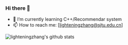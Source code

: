 ### Hi there 👋

- 🌱 I’m currently learning C++/Recommendar system
- 📫 How to reach me: [lighteningzhang@sjtu.edu.cn]

<!--
**stevelee477/stevelee477** is a ✨ _special_ ✨ repository because its `README.md` (this file) appears on your GitHub profile.

Here are some ideas to get you started:

- 🔭 I’m currently working on ...
- 🌱 I’m currently learning ...
- 👯 I’m looking to collaborate on ...
- 🤔 I’m looking for help with ...
- 💬 Ask me about ...
- 📫 How to reach me: ...
- 😄 Pronouns: ...
- ⚡ Fun fact: ...
-->


![lighteningzhang's github stats](https://github-readme-stats.vercel.app/api?username=lighteningzhang&show_icons=true&theme=radical)
